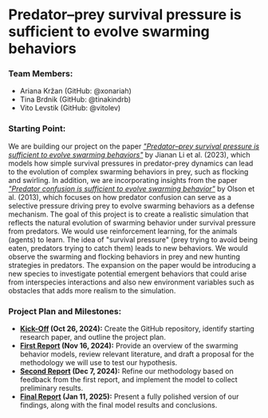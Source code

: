 # Predator–prey survival pressure is sufficient to evolve swarming behaviors

### Team Members:
- Ariana Kržan (GitHub: @xonariah)
- Tina Brdnik (GitHub: @tinakindrb)
- Vito Levstik (GitHub: @vitolev)

### Starting Point:
We are building our project on the paper *["Predator–prey survival pressure is sufficient to evolve swarming behaviors"](https://iopscience.iop.org/article/10.1088/1367-2630/acf33a)* by Jianan Li et al. (2023), which models how simple survival pressures in predator-prey dynamics can lead to the evolution of complex swarming behaviors in prey, such as flocking and swirling. In addition, we are incorporating insights from the paper *["Predator confusion is sufficient to evolve swarming behavior"](https://royalsocietypublishing.org/doi/10.1098/rsif.2013.0305)* by Olson et al. (2013), which focuses on how predator confusion can serve as a selective pressure driving prey to evolve swarming behaviors as a defense mechanism. The goal of this project is to create a realistic simulation that reflects the natural evolution of swarming behavior under survival pressure from predators. We would use reinforcement learning, for the animals (agents) to learn. The idea of "survival pressure" (prey trying to avoid being eaten, predators trying to catch them) leads to new behaviors. We would observe the swarming and flocking behaviors in prey and new hunting strategies in predators. The expansion on the paper would be introducing a new species to investigate potential emergent behaviors that could arise from interspecies interactions and also new environment variables such as obstacles that adds more realism to the simulation.

### Project Plan and Milestones:
- **[Kick-Off](https://github.com/xonariah/Collective-behaviour-project/milestone/1)
 (Oct 26, 2024):** Create the GitHub repository, identify starting research paper, and outline the project plan.
- **[First Report](https://github.com/xonariah/Collective-behaviour-project/milestone/2) (Nov 16, 2024):** Provide an overview of the swarming behavior models, review relevant literature, and draft a proposal for the methodology we will use to test our hypothesis.
- **[Second Report](https://github.com/xonariah/Collective-behaviour-project/milestone/3) (Dec 7, 2024):** Refine our methodology based on feedback from the first report, and implement the model to collect preliminary results.
- **[Final Report](https://github.com/xonariah/Collective-behaviour-project/milestone/4) (Jan 11, 2025):** Present a fully polished version of our findings, along with the final model results and conclusions.

